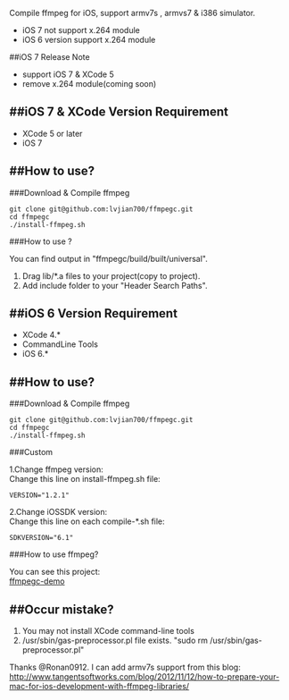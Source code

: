 Compile ffmpeg for iOS, support armv7s , armvs7 & i386 simulator. 

* iOS 7 not support x.264 module
* iOS 6 version support x.264 module

##iOS 7 Release Note

* support iOS 7 & XCode 5
* remove x.264 module(coming soon)

##iOS 7 & XCode Version Requirement
---

* XCode 5 or later
* iOS 7

##How to use?
---

###Download & Compile ffmpeg

    git clone git@github.com:lvjian700/ffmpegc.git
    cd ffmpegc
    ./install-ffmpeg.sh

###How to use ?

You can find output in "ffmpegc/build/built/universal".	

1. Drag lib/*.a files to your project(copy to project).
2. Add include folder to your "Header Search Paths".	




##iOS 6 Version Requirement
---

* XCode 4.*
* CommandLine Tools
* iOS 6.*

##How to use?
---

###Download & Compile ffmpeg

    git clone git@github.com:lvjian700/ffmpegc.git
    cd ffmpegc
    ./install-ffmpeg.sh

###Custom

1.Change ffmpeg version:	
Change this line on install-ffmpeg.sh file:	

	VERSION="1.2.1"	

2.Change iOSSDK version:	
Change this line on each compile-*.sh file:	

	SDKVERSION="6.1"	


###How to use ffmpeg?   

You can see this project:  
[ffmpegc-demo](https://github.com/lvjian700/ffmpegc-demo)   


##Occur mistake?
---

1. You may not install XCode command-line tools
2. /usr/sbin/gas-preprocessor.pl file exists. "sudo rm /usr/sbin/gas-preprocessor.pl" 
	

Thanks @Ronan0912. I can add armv7s support from this blog:	
 <http://www.tangentsoftworks.com/blog/2012/11/12/how-to-prepare-your-mac-for-ios-development-with-ffmpeg-libraries/>
 
[x264_1]: http://ffmpeg.org/trac/ffmpeg/wiki/x264EncodingGuide "x264 library"


 

